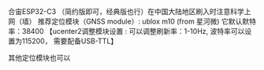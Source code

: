 合宙ESP32-C3 （简约版即可，经典版也行）在中国大陆地区刷入时注意科学上网（墙）
推荐定位模块（GNSS module）: ublox m10 (from 星河微) 它默认默特率：38400 
【ucenter2调整模块设置 : 可以调整刷新率：1-10Hz, 波特率可以设置为115200， 需要配备USB-TTL】

其他定位模块也可以
